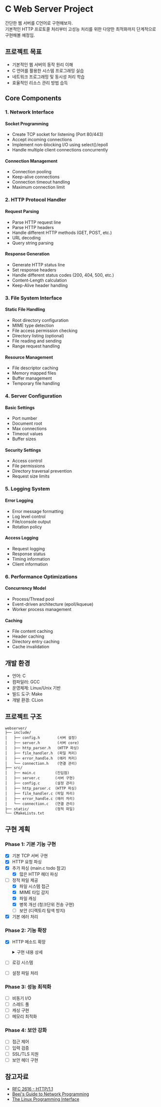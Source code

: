 # C Web Server Project

간단한 웹 서버를 C언어로 구현해보자.
</br>
기본적인 HTTP 프로토콜 처리부터 고성능 처리를 위한 다양한 최적화까지 단계적으로 구현해볼 예정임.

## 프로젝트 목표

- 기본적인 웹 서버의 동작 원리 이해
- C 언어를 활용한 시스템 프로그래밍 실습
- 네트워크 프로그래밍 및 동시성 처리 학습
- 효율적인 리소스 관리 방법 습득

## Core Components

### 1. Network Interface

#### Socket Programming

- Create TCP socket for listening (Port 80/443)
- Accept incoming connections
- Implement non-blocking I/O using select()/epoll
- Handle multiple client connections concurrently

#### Connection Management

- Connection pooling
- Keep-alive connections
- Connection timeout handling
- Maximum connection limit

### 2. HTTP Protocol Handler

#### Request Parsing

- Parse HTTP request line
- Parse HTTP headers
- Handle different HTTP methods (GET, POST, etc.)
- URL decoding
- Query string parsing

#### Response Generation

- Generate HTTP status line
- Set response headers
- Handle different status codes (200, 404, 500, etc.)
- Content-Length calculation
- Keep-Alive header handling

### 3. File System Interface

#### Static File Handling

- Root directory configuration
- MIME type detection
- File access permission checking
- Directory listing (optional)
- File reading and sending
- Range request handling

#### Resource Management

- File descriptor caching
- Memory mapped files
- Buffer management
- Temporary file handling

### 4. Server Configuration

#### Basic Settings

- Port number
- Document root
- Max connections
- Timeout values
- Buffer sizes

#### Security Settings

- Access control
- File permissions
- Directory traversal prevention
- Request size limits

### 5. Logging System

#### Error Logging

- Error message formatting
- Log level control
- File/console output
- Rotation policy

#### Access Logging

- Request logging
- Response status
- Timing information
- Client information

### 6. Performance Optimizations

#### Concurrency Model

- Process/Thread pool
- Event-driven architecture (epoll/kqueue)
- Worker process management

#### Caching

- File content caching
- Header caching
- Directory entry caching
- Cache invalidation

## 개발 환경

- 언어: C
- 컴파일러: GCC
- 운영체제: Linux/Unix 기반
- 빌드 도구: Make
- 개발 환경: CLion

## 프로젝트 구조

```
webserver/
├── include/
│   ├── config.h        (서버 설정)
│   ├── server.h        (서버 core)
│   ├── http_parser.h   (HTTP 파싱)
│   ├── file_handler.h  (파일 처리)
│   ├── error_handle.h  (에러 처리)
│   └── connection.h    (연결 관리)
├── src/
│   ├── main.c         (진입점)
│   ├── server.c       (서버 구현)
│   ├── config.c       (설정 관리)
│   ├── http_parser.c  (HTTP 파싱)
│   ├── file_handler.c (파일 처리)
│   ├── error_handle.c (에러 처리)
│   └── connection.c   (연결 관리)
├── static/            (정적 파일)
└── CMakeLists.txt
```

<!--
## 빌드 방법

```bash
make clean
make
```

## 실행 방법

```bash
./webserver
```

## 테스트

```bash
make test
```
-->

## 구현 계획

### Phase 1: 기본 기능 구현

- [x] 기본 TCP 서버 구현
- [x] HTTP 요청 파싱
- [x] 추가 파싱 (main.c todo 참고)
  - [x] 많은 HTTP 헤더 파싱
- [ ] 정적 파일 제공
  - [x] 파일 시스템 접근
  - [x] MIME 타입 감지
  - [x] 파일 캐싱
  - [x] 병목 개선 (청크단위 전송 구현)
  - [ ] 보안 (디렉토리 탐색 방지)
- [x] 기본 에러 처리

### Phase 2: 기능 확장

- [x] HTTP 메소드 확장
  <details>
  <summary>구현 내용 상세</summary>

  #### 1. 메소드별 구조체 및 enum 추가
  ```c
  // 지원하는 Content-Type
  typedef enum {
    CONTENT_TYPE_NONE,
    CONTENT_TYPE_FORM_URLENCODED,
    CONTENT_TYPE_JSON,
    CONTENT_TYPE_MULTIPART,
    CONTENT_TYPE_UNKNOWN
  } content_type_t;
  
  // JSON 값 타입
  typedef enum {
    JSON_STRING,
    JSON_NUMBER,
    JSON_BOOLEAN,
    JSON_NULL
  } json_value_type;
  
  // JSON 값
  typedef struct {
    json_value_type type;
    union {
      char *string_value;
      double number_value;
      int boolean_value;
    };
  } json_value;
  
  // JSON 키-값 쌍
  typedef struct {
    char key[256];
    json_value value;
  } json_field;
  
  // multipart 파일 정보
  typedef struct {
    char filename[256];
    char content_type[128];
    char *data;
    size_t size;
  } multipart_file;
  ```
  #### 2. POST 메소드 구현
  - form-urlencoded 데이터 파싱
  - JSON 파싱 및 처리
  - multipart/form-data (파일 업로드)

  ```c
  switch (req->content_type_enum) {
    case CONTENT_TYPE_FORM_URLENCODED:
      // form 데이터 파싱
      parse_post_data(&req, body);
      break;
    case CONTENT_TYPE_JSON:
      // JSON 파싱
      parse_json_body(&req, body);
      break;
    case CONTENT_TYPE_MULTIPART:
      // 파일 업로드 처리
      const char *boundary = strstr(content_type, "boundary=");
      if (boundary) {
        boundary += 9;
        parse_multipart_body(&req, body, boundary);
      }
      break;
    }
  ```
  #### 3. PUT 메소드 구현
  - 파일 업로드/덮어쓰기
  - 경로 검증
  - raw_body 처리
  ```c
  // PUT 요청 처리
  static void handle_put_request(SOCKET client_socket, http_request *req) {
    
    // ...
  
    // 상대 경로 정규화
    const char *relative_path = req->base_path;
    while (*relative_path == '/') relative_path++;

    // 경로 검증
    if (!is_path_safe(relative_path)) {
        send_json_response(client_socket, 400, "Bad Request", "Invalid path");
        return;
    }

    // ...
  
    // 파일 저장
    FILE *fp = fopen(full_path, "wb");
    
    // raw body를 파일에 쓰기
    size_t written = fwrite(req->raw_body, 1, req->raw_body_length, fp);
    fclose(fp);
  }

  ```
  #### 4. DELETE 메소드 구현
  - 파일 삭제 기능
  - 캐시 연동
  - 경로 보안 처리
  ```c
  static delete_result delete_file(const char *base_path, const char *request_path) {
    // 상대 경로 검증
    if (!is_path_safe(request_path)) {
      return DELETE_PATH_INVALID;
    }

    // 파일 삭제 시도
    if (remove(full_path) != 0) {
        return DELETE_ERROR;
    }
  
    return DELETE_SUCCESS;
  }
  
  // DELETE 요청 처리
  static void handle_delete_request(SOCKET client_socket, http_request *req) {
    delete_result result = delete_file(g_server->config.document_root, req->base_path);

    switch (result) {
      case DELETE_SUCCESS: {
        char detail[1024];
        snprintf(detail, sizeof(detail), "Successfully deleted file: %s", req->base_path);
        send_json_response(client_socket, 200, "OK", detail);

        // 캐시에서도 제거
        char full_path[1024];
        snprintf(full_path, sizeof(full_path), "%s%c%s", g_server->config.document_root, PATH_SEPARATOR, req->base_path[0] == '/' ? req->base_path + 1 : req->base_path);
        cache_remove(full_path);
        break;
      }             
      
      // ...  
  
    }
  }
  ```
  #### 5. 보안 개선
  ```c
  int is_path_safe(const char *path) {
      // 상위 디렉토리 접근 제한
      if (strstr(path, "..")) return 0;
      
      // 허용된 문자만 포함
      while (*cur) {
          if (!isalnum(*cur) && 
              *cur != '.' && 
              *cur != '-' && 
              *cur != '_' && 
              *cur != ' ') {
              return 0;
          }
          cur++;
      }
      return 1;
  }
  ```
  #### 6. 테스트 구현
  - 메소드별 테스트 케이스
  - 에러 케이스 검증
  </details>

- [ ] 로깅 시스템
- [ ] 설정 파일 처리

### Phase 3: 성능 최적화

- [ ] 비동기 I/O
- [ ] 스레드 풀
- [ ] 캐싱 구현
- [ ] 메모리 최적화

### Phase 4: 보안 강화

- [ ] 접근 제어
- [ ] 입력 검증
- [ ] SSL/TLS 지원
- [ ] 보안 헤더 구현

## 참고자료

- [RFC 2616 - HTTP/1.1](https://tools.ietf.org/html/rfc2616)
- [Beej's Guide to Network Programming](https://beej.us/guide/bgnet/)
- [The Linux Programming Interface](http://man7.org/tlpi/)
